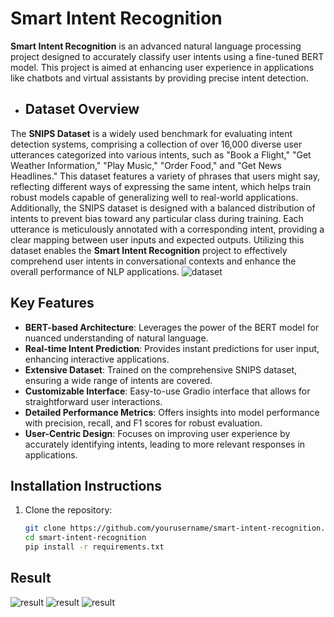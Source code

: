 # Smart Intent Recognition

**Smart Intent Recognition** is an advanced natural language processing project designed to accurately classify user intents using a fine-tuned BERT model. This project is aimed at enhancing user experience in applications like chatbots and virtual assistants by providing precise intent detection.

- ## Dataset Overview

The **SNIPS Dataset** is a widely used benchmark for evaluating intent detection systems, comprising a collection of over 16,000 diverse user utterances categorized into various intents, such as "Book a Flight," "Get Weather Information," "Play Music," "Order Food," and "Get News Headlines." This dataset features a variety of phrases that users might say, reflecting different ways of expressing the same intent, which helps train robust models capable of generalizing well to real-world applications. Additionally, the SNIPS dataset is designed with a balanced distribution of intents to prevent bias toward any particular class during training. Each utterance is meticulously annotated with a corresponding intent, providing a clear mapping between user inputs and expected outputs. Utilizing this dataset enables the **Smart Intent Recognition** project to effectively comprehend user intents in conversational contexts and enhance the overall performance of NLP applications.
![dataset ](Image/res2.png)


## Key Features

- **BERT-based Architecture**: Leverages the power of the BERT model for nuanced understanding of natural language.
- **Real-time Intent Prediction**: Provides instant predictions for user input, enhancing interactive applications.
- **Extensive Dataset**: Trained on the comprehensive SNIPS dataset, ensuring a wide range of intents are covered.
- **Customizable Interface**: Easy-to-use Gradio interface that allows for straightforward user interactions.
- **Detailed Performance Metrics**: Offers insights into model performance with precision, recall, and F1 scores for robust evaluation.
- **User-Centric Design**: Focuses on improving user experience by accurately identifying intents, leading to more relevant responses in applications.

## Installation Instructions

1. Clone the repository:
   ```bash
   git clone https://github.com/yourusername/smart-intent-recognition.git
   cd smart-intent-recognition
   pip install -r requirements.txt

## Result
![result](Image/res2.png)
![result](Image/res1.png)
![result](Image/resultat.png)
